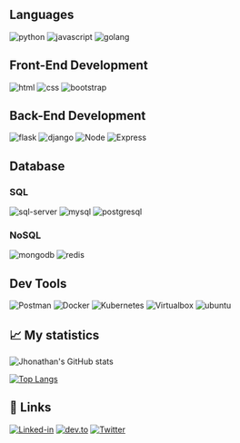 ## Languages

![python](https://img.shields.io/badge/Python-323330?style=for-the-badge&logo=python)
![javascript](https://img.shields.io/badge/JavaScript-323330?style=for-the-badge&logo=javascript)
![golang](https://img.shields.io/badge/Golang-323330?style=for-the-badge&logo=go)

## Front-End Development

![html](https://img.shields.io/badge/HTML5-E34F26?style=for-the-badge&logo=html5&logoColor=white)
![css](https://img.shields.io/badge/CSS3-1572B6?style=for-the-badge&logo=css3&logoColor=white)
![bootstrap](https://img.shields.io/badge/Bootstrap-563D7C?style=for-the-badge&logo=bootstrap&logoColor=white)

## Back-End Development

![flask](https://img.shields.io/badge/Flask-000000?style=for-the-badge&logo=flask&logoColor=white)
![django](https://img.shields.io/badge/Django-092E20?style=for-the-badge&logo=django&logoColor=white)
![Node](https://img.shields.io/badge/Node.js-339933?style=for-the-badge&logo=nodedotjs&logoColor=white)
![Express](https://img.shields.io/badge/Express.JS-black?style=for-the-badge&logo=express&logoColor=white)

## Database

### SQL

![sql-server](https://img.shields.io/badge/SQL%20Server-CC2927?style=for-the-badge&logo=microsoft%20sql%20server&logoColor=white)
![mysql](https://img.shields.io/badge/MySQL-grey?style=for-the-badge&logo=mysql&logoColor=white)
![postgresql](https://img.shields.io/badge/PostgreSQL-07405E?style=for-the-badge&logo=postgresql&logoColor=white)

### NoSQL

![mongodb](https://img.shields.io/badge/MongoDB-4EA94B?style=for-the-badge&logo=mongodb&logoColor=white)
![redis](https://img.shields.io/badge/Redis-CC2927?style=for-the-badge&logo=redis&logoColor=white)

## Dev Tools

![Postman](https://img.shields.io/badge/Postman-black?style=for-the-badge&logo=postman&logoColor=white) 
![Docker](https://img.shields.io/badge/Docker-black?style=for-the-badge&logo=docker&logoColor=white)
![Kubernetes](https://img.shields.io/badge/Kubernetes-black?style=for-the-badge&logo=kubernetes&logoColor=white)
![Virtualbox](https://img.shields.io/badge/Virtualbox-black?style=for-the-badge&logo=virtualbox&logoColor=white)
![ubuntu](https://img.shields.io/badge/Ubuntu-black?style=for-the-badge&logo=ubuntu&logoColor=white)

## 📈 My statistics

![Jhonathan's GitHub stats](https://github-readme-stats.vercel.app/api?username=segurajhona&show_icons=true&theme=city_lights)

[![Top Langs](https://github-readme-stats.vercel.app/api/top-langs/?username=segurajhona&layout=compact&show_icons=true&theme=city_lights)](https://github.com/segurajhona/github-readme-stats)

## 🔗 Links

[![Linked-in](https://img.shields.io/badge/Linked_In-0077B5?style=for-the-badge&logo=LinkedIn&logoColor=white)](https://www.linkedin.com/in/segurajhona)
[![dev.to](https://img.shields.io/badge/Dev.to-0077B5?style=for-the-badge&logo=Dev.To&logoColor=white)](https://dev.to/segurajhona)
[![Twitter](https://img.shields.io/badge/Twitter-0077B5?style=for-the-badge&logo=twitter&logoColor=white)](https://twitter.com/segurajhona)

